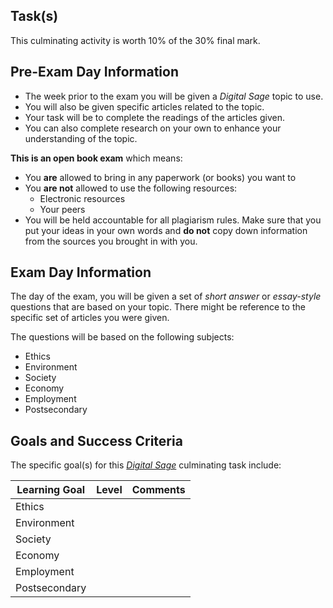 ## Task(s)

This culminating activity is worth 10% of the 30% final mark.

## Pre-Exam Day Information

* The week prior to the exam you will be given a _Digital Sage_ topic to use.  
* You will also be given specific articles related to the topic.  
* Your task will be to complete the readings of the articles given.  
* You can also complete research on your own to enhance your understanding of the topic.

**This is an open book exam** which means:  

* You **are** allowed to bring in any paperwork (or books) you want to
* You **are not** allowed to use the following resources:
  * Electronic resources
  * Your peers
* You will be held accountable for all plagiarism rules.  Make sure that you put your ideas in your own words and **do not** copy down information from the sources you brought in with you.

## Exam Day Information

The day of the exam, you will be given a set of _short answer_ or _essay-style_ questions that are based on your topic.  There might be reference to the specific set of articles you were given.  

The questions will be based on the following subjects:

  * Ethics
  * Environment
  * Society
  * Economy
  * Employment
  * Postsecondary

## Goals and Success Criteria

The specific goal(s) for this [_Digital Sage_](./images/ICS4U.jpg) culminating task include:  

| Learning Goal  | Level | Comments |  
| ----------- | --- | ------- |  
| Ethics | | |  
| Environment | | |  
| Society | | |  
| Economy | | |  
| Employment | | |
| Postsecondary | | |   